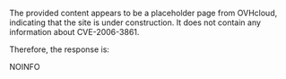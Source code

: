 The provided content appears to be a placeholder page from OVHcloud, indicating that the site is under construction. It does not contain any information about CVE-2006-3861.

Therefore, the response is:

NOINFO